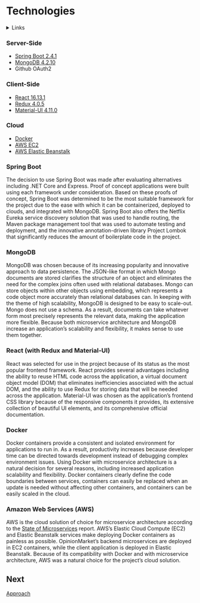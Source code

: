 # Technologies

<details>
  <summary>Links</summary>
  
  ## Portfolio Links
  - [Introduction](https://github.com/JoshVandeWalle/OpinionMarket/blob/main/Introduction.md "Introduction")  
  - [Requirements](https://github.com/JoshVandeWalle/OpinionMarket/blob/main/Requirements.md "Requirements")  
  - [Technologies](https://github.com/JoshVandeWalle/OpinionMarket/blob/main/Technologies.md "Technolgoies")  
  - [Approach](https://github.com/JoshVandeWalle/OpinionMarket/blob/main/Approach.md "Approach")  
  - [Risks & Challenges](https://github.com/JoshVandeWalle/OpinionMarket/blob/main/RisksAndChallenges.md "Risks & Challenges")  
  - [Issues](https://github.com/JoshVandeWalle/OpinionMarket/blob/main/Issues.md "Issues")  
  ## External Links
  - [OpinionMarket](http://clientapp6-env.eba-sifj8dsx.us-west-1.elasticbeanstalk.com/ "OpinionMarket")  
  - [Swagger](https://app.swaggerhub.com/apis/JoshV3742/Capstone/1.0.0 "Swagger")  
</details>

###  Server-Side  
- [Spring Boot 2.4.1](https://github.com/JoshVandeWalle/OpinionMarket/blob/main/Technologies.md#spring-boot- "Spring Boot")
- [MongoDB 4.2.10](https://github.com/JoshVandeWalle/OpinionMarket/blob/main/Technologies.md#mongodb "MongoDB")
- Github OAuth2

### Client-Side  
- [React 16.13.1](https://github.com/JoshVandeWalle/OpinionMarket/blob/main/Technologies.md#react-with-redux-and-material-ui "React")
- [Redux 4.0.5](https://github.com/JoshVandeWalle/OpinionMarket/blob/main/Technologies.md#react-with-redux-and-material-ui "React")
- [Material-UI 4.11.0](https://github.com/JoshVandeWalle/OpinionMarket/blob/main/Technologies.md#react-with-redux-and-material-ui "React")

### Cloud
- [Docker](https://github.com/JoshVandeWalle/OpinionMarket/blob/main/Technologies.md#docker "Docker")
- [AWS EC2](https://github.com/JoshVandeWalle/OpinionMarket/blob/main/Technologies.md#amazon-web-services-aws "AWS")
- [AWS Elastic Beanstalk](https://github.com/JoshVandeWalle/OpinionMarket/blob/main/Technologies.md#amazon-web-services-aws "AWS")

### Spring Boot
The decision to use Spring Boot was made after evaluating alternatives including .NET Core and Express. Proof of concept applications were built using each framework under consideration. Based on these proofs of concept, Spring Boot was determined to be the most suitable framework for the project due to the ease with which it can be containerized, deployed to clouds, and integrated with MongoDB. Spring Boot also offers the Netflix Eureka service discovery solution that was used to handle routing, the Maven package management tool that was used to automate testing and deployment, and the innovative annotation-driven library Project Lombok that significantly reduces the amount of boilerplate code in the project.  

### MongoDB
MongoDB was chosen because of its increasing popularity and innovative approach to data persistence. The JSON-like format in which Mongo documents are stored clarifies the structure of an object and eliminates the need for the complex joins often used with relational databases. Mongo can store objects within other objects using embedding, which represents a code object more accurately than relational databases can. In keeping with the theme of high scalability, MongoDB is designed to be easy to scale-out. Mongo does not use a schema. As a result, documents can take whatever form most precisely represents the relevant data, making the application more flexible. Because both microservice architecture and MongoDB increase an application’s scalability and flexibility, it makes sense to use them together.  

### React (with Redux and Material-UI)  
React was selected for use in the project because of its status as the most popular frontend framework. React provides several advantages including the ability to reuse HTML code across the application, a virtual document object model (DOM) that eliminates inefficiencies associated with the actual DOM, and the ability to use Redux for storing data that will be needed across the application. Material-UI was chosen as the application’s frontend CSS library because of the responsive components it provides, its extensive collection of beautiful UI elements, and its comprehensive official documentation.  

### Docker  
Docker containers provide a consistent and isolated environment for applications to run in. As a result, productivity increases because developer time can be directed towards development instead of debugging complex environment issues. Using Docker with microservice architecture is a natural decision for several reasons, including increased application scalability and flexibility. Docker containers clearly define the code boundaries between services, containers can easily be replaced when an update is needed without affecting other containers, and containers can be easily scaled in the cloud. 

### Amazon Web Services (AWS)
AWS is the cloud solution of choice for microservice architecture according to the [State of Microservices](https://tsh.io/state-of-microservices/ "State of Microservices Report") report. AWS’s Elastic Cloud Compute (EC2) and Elastic Beanstalk services make deploying Docker containers as painless as possible. OpinionMarket’s backend microservices are deployed in EC2 containers, while the client application is deployed in Elastic Beanstalk. Because of its compatibility with Docker and with microservice architecture, AWS was a natural choice for the project’s cloud solution.

## Next 
[Approach](https://github.com/JoshVandeWalle/OpinionMarket/blob/main/Approach.md "Approach")

